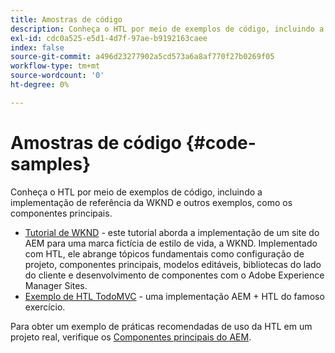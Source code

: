 ```yaml
---
title: Amostras de código
description: Conheça o HTL por meio de exemplos de código, incluindo a implementação de referência da WKND e outros exemplos, como os componentes principais.
exl-id: cdc0a525-e5d1-4d7f-97ae-b9192163caee
index: false
source-git-commit: a496d23277902a5cd573a6a8af770f27b0269f05
workflow-type: tm+mt
source-wordcount: '0'
ht-degree: 0%

---
```



# Amostras de código {#code-samples}

Conheça o HTL por meio de exemplos de código, incluindo a implementação de referência da WKND e outros exemplos, como os componentes principais.

* [Tutorial de WKND](https://experienceleague.adobe.com/pt-br/docs/experience-manager-learn/getting-started-wknd-tutorial-develop/overview) - este tutorial aborda a implementação de um site do AEM para uma marca fictícia de estilo de vida, a WKND. Implementado com HTL, ele abrange tópicos fundamentais como configuração de projeto, componentes principais, modelos editáveis, bibliotecas do lado do cliente e desenvolvimento de componentes com o Adobe Experience Manager Sites.
* [Exemplo de HTL TodoMVC](https://github.com/Adobe-Marketing-Cloud/aem-htl-sample-todomvc) - uma implementação AEM + HTL do famoso exercício.

Para obter um exemplo de práticas recomendadas de uso da HTL em um projeto real, verifique os [Componentes principais do AEM](https://experienceleague.adobe.com/pt-br/docs/experience-manager-core-components/using/introduction).
